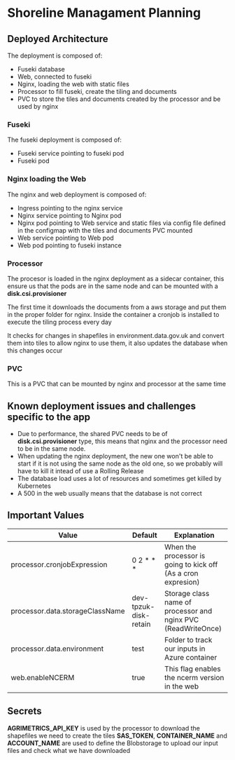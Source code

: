 # Shoreline Managament Planning
## Deployed Architecture
The deployment is composed of:
- Fuseki database
- Web, connected to fuseki
- Nginx, loading the web with static files
- Processor to fill fuseki, create the tiling and documents
- PVC to store the tiles and documents created by the processor and be used by nginx
### Fuseki
The fuseki deployment is composed of:
- Fuseki service pointing to fuseki pod
- Fuseki pod
### Nginx loading the Web
The nginx and web deployment is composed of:
- Ingress pointing to the nginx service
- Nginx service pointing to Nginx pod
- Nginx pod pointing to Web service and static files via config file defined in the configmap with the tiles and documents PVC mounted
- Web service pointing to Web pod 
- Web pod pointing to fuseki instance
### Processor
The procesor is loaded in the nginx deployment as a sidecar container, this ensure us that the pods are in the same node and can be mounted with a **disk.csi.provisioner**

The first time it downloads the documents from a aws storage and put them in the proper folder for nginx. Inside the container a cronjob is installed to execute the tiling process every day

It checks for changes in shapefiles in environment.data.gov.uk and convert them into tiles to allow nginx to use them, it also updates the database when this changes occur

### PVC
This is a PVC that can be mounted by nginx and processor at the same time
## Known deployment issues and challenges specific to the app
- Due to performance, the shared PVC needs to be of **disk.csi.provisioner** type, this means that nginx and the processor need to be in the same node.
- When updating the nginx deployment, the new one won't be able to start if it is not using the same node as the old one, so we probably will have to kill it intead of use a Rolling Release
- The database load uses a lot of resources and sometimes get killed by Kubernetes
- A 500 in the web usually means that the database is not correct
## Important Values 
|  Value | Default  | Explanation  |
|---|---|---|
| processor.cronjobExpression | 0 2 * * * | When the processor is going to kick off (As a cron expresion)  |
| processor.data.storageClassName  | dev-tpzuk-disk-retain | Storage class name of processor and nginx PVC (ReadWriteOnce)  |
| processor.data.environment  | test | Folder to track our inputs in Azure container |
| web.enableNCERM | true | This flag enables the ncerm version in the web  |

## Secrets
**AGRIMETRICS_API_KEY** is used by the processor to download the shapefiles we need to create the tiles
**SAS_TOKEN**, **CONTAINER_NAME** and **ACCOUNT_NAME** are used to define the Blobstorage to upload our input files and check what we have downloaded
